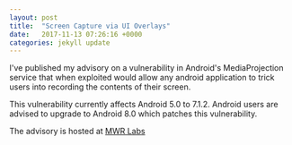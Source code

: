 ```yaml
---
layout: post
title:  "Screen Capture via UI Overlays"
date:   2017-11-13 07:26:16 +0000
categories: jekyll update
---
```


I've published my advisory on a vulnerability in Android's MediaProjection service that when exploited would allow any android application to trick users into recording the contents of their screen.

This vulnerability currently affects Android 5.0 to 7.1.2. Android users are advised to upgrade to Android 8.0 which patches this vulnerability.

The advisory is hosted at [MWR Labs][mwr-labs]

[mwr-labs]:https://labs.mwrinfosecurity.com/assets/BlogFiles/mwri-android-MediaProjection-tapjacking-advisory-2017-11-14.pdf